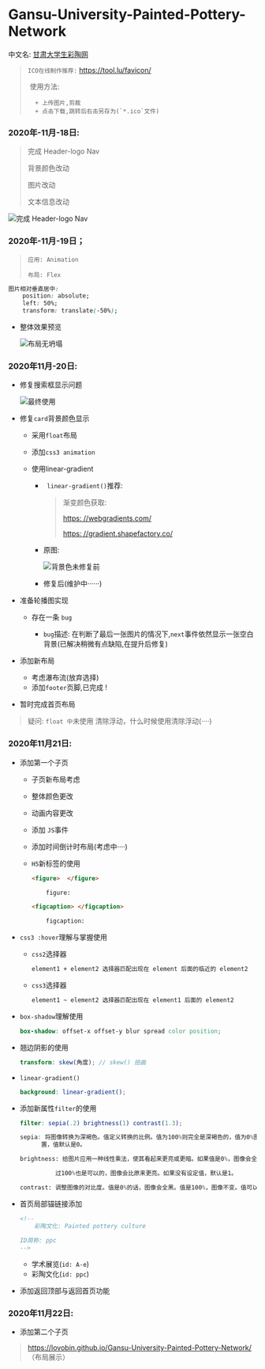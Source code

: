 # Gansu-University-Painted-Pottery-Network

中文名:  <a href="javascript:void(0)">甘肃大学生彩陶网</a>

>  `ICO在线制作推荐:` https://tool.lu/favicon/
>
> ​	使用方法:  
>
> 		+ 上传图片,剪裁
> 		+ 点击下载,跳转后右击另存为(`*.ico`文件)
>
>  

###  2020年-11月-18日:

> 
>
> 完成 Header-logo Nav
>
> 背景颜色改动
>
> 图片改动
>
> 文本信息改动
>
> 

![完成 Header-logo Nav](https://img-blog.csdnimg.cn/20201119015723538.gif#pic_center)



###  2020年-11月-19日；

> ```
> 应用: Animation
> 
> 布局: Flex
> 
> ```

```css
图片相对垂直居中:
    position: absolute;
    left: 50%;
    transform: translate(-50%);
```

+ 整体效果预览

  ![布局无坍塌](access/gif/2020-11-19.gif)



###  2020年11月-20日:

+ 修复搜索框显示问题

  ![最终使用](https://gitee.com/wang_hong_bin/pic-go-photos/raw/master/searchBtn.png)

+ 修复`card`背景颜色显示

  + 采用`float`布局

  + 添加`css3 animation`

  + 使用linear-gradient

    + ` linear-gradient()`推荐:

      
      
      > 渐变颜色获取:
      >
      > 
      >
      > <a href="https: //webgradients.com/">https: //webgradients.com/</a>
      >
      > 
      >
      > <a href="https: //gradient.shapefactory.co/">https: //gradient.shapefactory.co/</a>
      >
      > 
    
    + 原图:
    
      ![背景色未修复前](https://gitee.com/wang_hong_bin/pic-go-photos/raw/master/fixCard.png)
    
    + 修复后(维护中······)

+ 准备轮播图实现

  + 存在一条 `bug`

    + `bug`描述:  在判断了最后一张图片的情况下,`next`事件依然显示一张空白背景(已解决稍微有点缺陷,在提升后修复)

+ 添加新布局

  + 考虑瀑布流(放弃选择)
  + 添加`footer`页脚,已完成 !

+ 暂时完成首页布局



> 
>
> 疑问: `float 中`未使用 清除浮动，什么时候使用清除浮动(····)
>
> 



###  2020年11月21日:

+ 添加第一个子页

  + 子页新布局考虑

  + 整体颜色更改

  + 动画内容更改

  + 添加 `JS`事件

  + 添加时间倒计时布局(考虑中····)

  + `H5`新标签的使用

    ```html
    <figure>  </figure>
    
    	figure:
    
    <figcaption> </figcaption>
    
    	figcaption:
    ```

+ `css3 :hover`理解与掌握使用

  + `css2`选择器

    ```html
    element1 + element2 选择器匹配出现在 element 后面的临近的 element2
    ```

  + `css3`选择器

    ```html
    element1 ~ element2 选择器匹配出现在 element1 后面的 element2
    ```

+ `box-shadow`理解使用

  ```scss
  box-shadow: offset-x offset-y blur spread color position;
  ```

+ 翘边阴影的使用

  ```scss
  transform: skew(角度); // skew() 扭曲
  ```

+ `linear-gradient()`

  ```scss
  background: linear-gradient();
  ```

+ 添加新属性`filter`的使用

  ```scss
  filter: sepia(.2) brightness(1) contrast(1.3);
  
  sepia: 将图像转换为深褐色。值定义转换的比例。值为100%则完全是深褐色的，值为0%图像无变化。值在0%到100%之间，则是效果的线性乘子。若未设	
  		置，值默认是0。
  
  brightness: 给图片应用一种线性乘法，使其看起来更亮或更暗。如果值是0%，图像会全黑。值是100%，则图像无变化。其他的值对应线性乘数效果。值超
  
  			过100%也是可以的，图像会比原来更亮。如果没有设定值，默认是1。
  
  contrast: 调整图像的对比度。值是0%的话，图像会全黑。值是100%，图像不变。值可以超过100%，意味着会运用更低的对比。若没有设置值，默认是1。
  ```

+ 首页局部锚链接添加

  ```HTML
  <!-- 
      彩陶文化: Painted pottery culture
      
  ID简称: ppc
  -->
  ```

  + 学术展览(`id: A-e`)
  + 彩陶文化(`id: ppc`)

+ 添加返回顶部与返回首页功能

  

###  2020年11月22日:

+ 添加第二个子页



> 
>
> https://lovobin.github.io/Gansu-University-Painted-Pottery-Network/   （布局展示）
>
> 